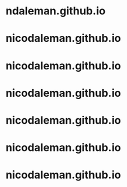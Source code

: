 # ndaleman.github.io
# nicodaleman.github.io
# nicodaleman.github.io
# nicodaleman.github.io
# nicodaleman.github.io
# nicodaleman.github.io
# nicodaleman.github.io
